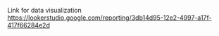 Link for data visualization
https://lookerstudio.google.com/reporting/3db14d95-12e2-4997-a17f-417f66284e2d
